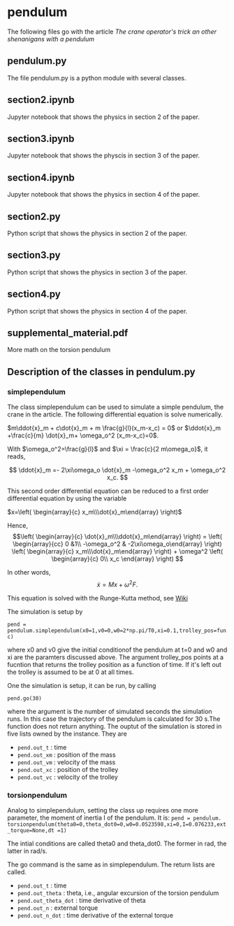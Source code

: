 # pendulum
The following files go with the article *The crane operator's trick an other shenanigans with a pendulum*


## pendulum.py
The file pendulum.py is a python module with several classes.
## section2.ipynb
Jupyter notebook that shows the physics in section 2 of the paper.
## section3.ipynb
Jupyter notebook that shows the physcis in section 3 of the paper.
## section4.ipynb
Jupyter notebook that shows the physics in section 4 of the paper.
## section2.py
Python script that shows the physics in section 2 of the paper.
## section3.py
Python script that shows the physics in section 3 of the paper.
## section4.py
Python script that shows the physics in section 4 of the paper.
## supplemental_material.pdf
More math on the torsion pendulum

## Description of the classes in pendulum.py

### simplependulum
The class simplependulum can be used to simulate a simple pendulum, the crane in the article.
The following differential equation is solve numerically.


$m\ddot{x}_m + c\dot{x}_m + m \frac{g}{l}(x_m-x_c) = 0$ or  $\ddot{x}_m +\frac{c}{m} \dot{x}_m+ \omega_o^2 (x_m-x_c)=0$.

With  $\omega_o^2=\frac{g}{l}$ and $\xi = \frac{c}{2 m\omega_o}$, it reads,

$$
\ddot{x}_m =- 2\xi\omega_o \dot{x}_m -\omega_o^2 x_m + \omega_o^2 x_c.
$$

This second order differential equation can be reduced to a first order differential equation by using the variable

$x=\left( \begin{array}{c} x_m\\\dot{x}_m\end{array} \right)$

Hence,
$$\left( \begin{array}{c} \dot{x}_m\\\ddot{x}_m\end{array} \right) = 
\left( \begin{array}{cc} 0 &1\\ -\omega_o^2 & -2\xi\omega_o\end{array} \right) 
\left( \begin{array}{c} x_m\\\dot{x}_m\end{array} \right) + 
\omega^2 \left( \begin{array}{c} 0\\ x_c \end{array} \right) $$

In other words,
$$
\dot{x} =M x + \omega^2 F.
$$

This equation is solved with the Runge-Kutta method, see [Wiki](https://en.wikipedia.org/wiki/Runge%E2%80%93Kutta_methods)


The simulation is setup by

`pend = pendulum.simplependulum(x0=1,v0=0,w0=2*np.pi/T0,xi=0.1,trolley_pos=func)`

where x0 and v0 give the initial conditionof the pendulum at t=0 and w0 and xi are the paramters discussed above. The argument trolley_pos points at a fucntion that returns the trolley position as a function of time. If it's left out the trolley is assumed to be at 0 at all times.


One the simulation is setup, it can be run, by calling

`pend.go(30)`

where the argument is the number of simulated seconds the simulation runs. In this case the trajectory of the pendulum is calculated for 30 s.The function does not return anything. The ouptut of the simulation is stored in five lists owned by the instance. They are

- `pend.out_t`    : time
- `pend.out_xm`   : position of the mass
- `pend.out_vm`   : velocity of the mass
- `pend.out_xc`   : position of the trolley
- `pend.out_vc`   : velocity of the trolley

### torsionpendulum

Analog to simplependulum, setting the class up requires one more parameter, the moment of inertia I of the pendulum. It is:
`pend = pendulum. torsionpendulum(theta0=0,theta_dot0=0,w0=0.0523598,xi=0,I=0.076233,ext_torque=None,dt =1)`

The intial conditions are called theta0 and theta_dot0. The former in rad, the latter in rad/s.

The go command is the same as in simplependulum. The return lists are called.

- `pend.out_t`         : time
- `pend.out_theta`     : theta, i.e., angular excursion of the torsion pendulum
- `pend.out_theta_dot` : time derivative of theta
- `pend.out_n`         : external torque
- `pend.out_n_dot`     : time derivative of the external torque



